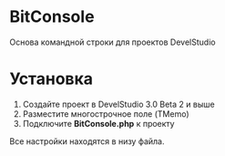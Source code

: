# BitConsole
Основа командной строки для проектов DevelStudio

<h1>Установка</h1>
<ol>
<li>Создайте проект в DevelStudio 3.0 Beta 2 и выше</li>
<li>Разместите многострочное поле (TMemo)</li>
<li>Подключите <b>BitConsole.php</b> к проекту</li>
</ol>
Все настройки находятся в низу файла.
